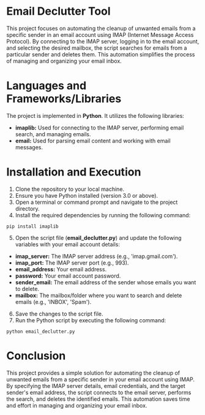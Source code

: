 # Email Declutter Tool
This project focuses on automating the cleanup of unwanted emails from a specific sender in an email account using IMAP (Internet Message Access Protocol). By connecting to the IMAP server, logging in to the email account, and selecting the desired mailbox, the script searches for emails from a particular sender and deletes them. This automation simplifies the process of managing and organizing your email inbox.

# Languages and Frameworks/Libraries
The project is implemented in **Python**. It utilizes the following libraries:

  * **imaplib:** Used for connecting to the IMAP server, performing email search, and managing emails.
  * **email:** Used for parsing email content and working with email messages.

# Installation and Execution
1. Clone the repository to your local machine.
2. Ensure you have Python installed (version 3.0 or above).
3. Open a terminal or command prompt and navigate to the project directory.
4. Install the required dependencies by running the following command:
```
pip install imaplib
```
5. Open the script file (**email_declutter.py**) and update the following variables with your email account details:
  * **imap_server:** The IMAP server address (e.g., 'imap.gmail.com').
  * **imap_port:** The IMAP server port (e.g., 993).
  * **email_address:** Your email address.
  * **password:** Your email account password.
  * **sender_email:** The email address of the sender whose emails you want to delete.
  * **mailbox:** The mailbox/folder where you want to search and delete emails (e.g., 'INBOX', 'Spam').
6. Save the changes to the script file.
7. Run the Python script by executing the following command:
```
python email_declutter.py
```

# Conclusion
This project provides a simple solution for automating the cleanup of unwanted emails from a specific sender in your email account using IMAP. By specifying the IMAP server details, email credentials, and the target sender's email address, the script connects to the email server, performs the search, and deletes the identified emails. This automation saves time and effort in managing and organizing your email inbox.
